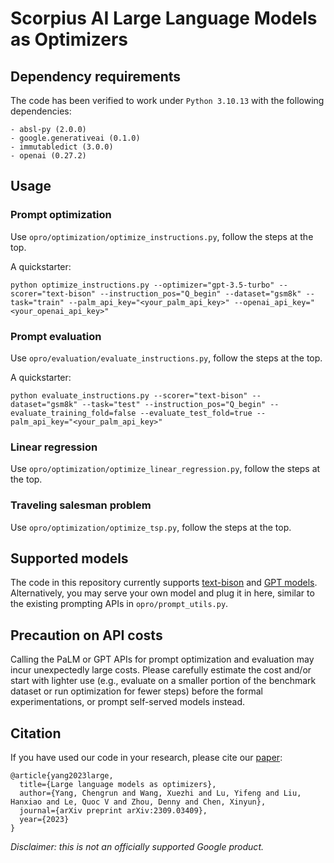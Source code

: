 # Scorpius AI Large Language Models as Optimizers

## Dependency requirements

The code has been verified to work under `Python 3.10.13` with the following dependencies:

```
- absl-py (2.0.0)
- google.generativeai (0.1.0)
- immutabledict (3.0.0)
- openai (0.27.2)
```

## Usage

### Prompt optimization 
Use `opro/optimization/optimize_instructions.py`, follow the steps at the top. 

A quickstarter:

`
python optimize_instructions.py --optimizer="gpt-3.5-turbo" --scorer="text-bison"
--instruction_pos="Q_begin" --dataset="gsm8k" --task="train" --palm_api_key="<your_palm_api_key>" --openai_api_key="<your_openai_api_key>"
`

### Prompt evaluation
Use `opro/evaluation/evaluate_instructions.py`, follow the steps at the top.

A quickstarter:

`
python evaluate_instructions.py --scorer="text-bison" --dataset="gsm8k" --task="test" --instruction_pos="Q_begin" --evaluate_training_fold=false --evaluate_test_fold=true --palm_api_key="<your_palm_api_key>"
`

### Linear regression
Use `opro/optimization/optimize_linear_regression.py`, follow the steps at the top.


### Traveling salesman problem
Use `opro/optimization/optimize_tsp.py`, follow the steps at the top.


## Supported models

The code in this repository currently supports [text-bison](https://cloud.google.com/vertex-ai/docs/generative-ai/model-reference/text) and [GPT models](https://platform.openai.com/docs/api-reference/introduction). Alternatively, you may serve your own model and plug it in here, similar to the existing prompting APIs in `opro/prompt_utils.py`.


## Precaution on API costs

Calling the PaLM or GPT APIs for prompt optimization and evaluation may incur unexpectedly large costs. Please carefully estimate the cost and/or start with lighter use (e.g., evaluate on a smaller portion of the benchmark dataset or run optimization for fewer steps) before the formal experimentations, or prompt self-served models instead.

## Citation

If you have used our code in your research, please cite our [paper](https://arxiv.org/abs/2309.03409):

```
@article{yang2023large,
  title={Large language models as optimizers},
  author={Yang, Chengrun and Wang, Xuezhi and Lu, Yifeng and Liu, Hanxiao and Le, Quoc V and Zhou, Denny and Chen, Xinyun},
  journal={arXiv preprint arXiv:2309.03409},
  year={2023}
}
```


*Disclaimer: this is not an officially supported Google product.*
